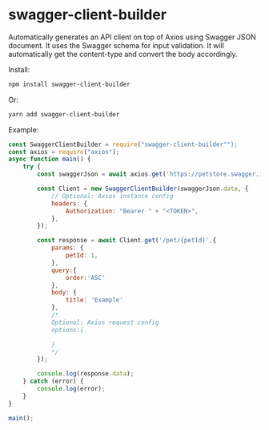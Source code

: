 # swagger-client-builder

Automatically generates an API client on top of Axios using Swagger JSON document.
It uses the Swagger schema for input validation.
It will automatically get the content-type and convert the body accordingly.

Install:

```bash
npm install swagger-client-builder
```

Or:

```bash
yarn add swagger-client-builder
```

Example:

```javascript
const SwaggerClientBuilder = require("swagger-client-builder"");
const axios = require("axios");
async function main() {
    try {
        const swaggerJson = await axios.get('https://petstore.swagger.io/v2/swagger.json');

        const Client = new SwaggerClientBuilder(swaggerJson.data, {
            // Optional: Axios instance config
            headers: {
                Authorization: "Bearer " + "<TOKEN>",
            },
        });

        const response = await Client.get('/pet/{petId}',{
            params: {
                petId: 1,
            },
            query:{
                order:'ASC'
            },
            body: {
                title: 'Example'
            },
            /*
            Optional: Axios request config
            options:{

            }
            */
        });

        console.log(response.data);
    } catch (error) {
        console.log(error);
    }
}

main();
```

